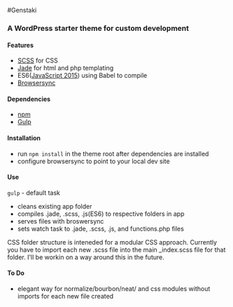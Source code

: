 #Genstaki

### A WordPress starter theme for custom development

#### Features

* [SCSS](http://sass-lang.com/) for CSS
* [Jade](http://jade-lang.com/) for html and php templating
* ES6([JavaScript 2015](https://babeljs.io/docs/learn-es2015/)) using Babel to compile
* [Browsersync](https://www.browsersync.io/)

#### Dependencies

* [npm](https://www.npmjs.com/)
* [Gulp](http://gulpjs.com/)

#### Installation

- run `npm install` in the theme root after dependencies are installed
- configure browsersync to point to your local dev site

#### Use

`gulp` - default task 
- cleans existing app folder 
- compiles .jade, .scss, .js(ES6) to respective folders in app
- serves files with broswersync
- sets watch task to .jade, .scss, .js, and functions.php files

CSS folder structure is inteneded for a modular CSS approach. Currently you have to import each new .scss file into the main _index.scss file for that folder. I'll be workin on a way around this in the future.


#### To Do

* elegant way for normalize/bourbon/neat/ and css modules without imports for each new file created
